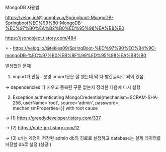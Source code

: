 MongoDB 사용법

https://velog.io/@joonghyun/Springboot-MongoDB-Springboot%EC%99%80-MongoDB-%EC%97%B0%EA%B2%B0%ED%95%98%EA%B8%B0

https://jsonobject.tistory.com/484

⭐️ - https://velog.io/@tekies09/SpringBoot-%EC%97%90%EC%84%9C-mongoDB-%EC%97%B0%EB%8F%99%ED%95%98%EA%B8%B0


발생했던 문제 

1. import가 안됨.. 분영 import문은 잘 썼는데 막 다 빨간글씨로 되어 있음.

-> dependencies 다 지우고 중복된 구문 없는지 정리한 다음에 다시 실행

2. Exception authenticating MongoCredential{mechanism=SCRAM-SHA-256, userName='root', source='admin', password=<hidden>, mechanismProperties=<hidden>}] with root cause

-> (1) https://greedydeveloper.tistory.com/337

-> (2) https://note-jm.tistory.com/12

-> (3) uri는 계정이 저장된 admin db의 경로로 설정하고 database는 실제 데이터를 저장할 db로 설정 (성공!)
